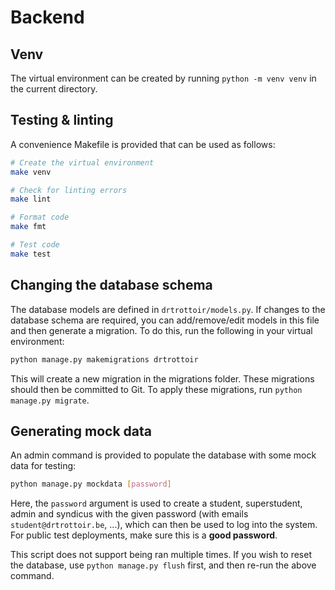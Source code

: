 # Backend

## Venv

The virtual environment can be created by running `python -m venv venv` in the
current directory.

## Testing & linting

A convenience Makefile is provided that can be used as follows:

```sh
# Create the virtual environment
make venv

# Check for linting errors
make lint

# Format code
make fmt

# Test code
make test
```

## Changing the database schema

The database models are defined in `drtrottoir/models.py`. If changes to the
database schema are required, you can add/remove/edit models in this file and
then generate a migration. To do this, run the following in your virtual
environment:

```sh
python manage.py makemigrations drtrottoir
```

This will create a new migration in the migrations folder. These migrations
should then be committed to Git. To apply these migrations, run `python
manage.py migrate`.

## Generating mock data

An admin command is provided to populate the database with some mock data for
testing:

```sh
python manage.py mockdata [password]
```

Here, the `password` argument is used to create a student, superstudent, admin
and syndicus with the given password (with emails `student@drtrottoir.be`,
...), which can then be used to log into the system. For public test
deployments, make sure this is a **good password**.

This script does not support being ran multiple times. If you wish to reset the
database, use `python manage.py flush` first, and then re-run the above
command.
